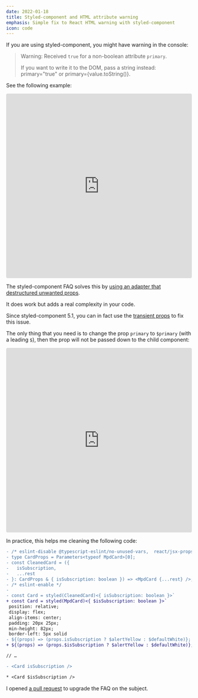 ```yaml
---
date: 2022-01-18
title: Styled-component and HTML attribute warning
emphasis: Simple fix to React HTML warning with styled-component
icon: code
---
```


If you are using styled-component, you might have warning in the console:

> Warning: Received `true` for a non-boolean attribute `primary`.
>
> If you want to write it to the DOM, pass a string instead: primary="true" or primary={value.toString()}.

See the following example:

<iframe src="https://codesandbox.io/embed/styled-component-transient-props-example-1fr1p?expanddevtools=1&fontsize=14&hidenavigation=1&theme=dark"
     style="width:100%; height:500px; border:0; border-radius: 4px; overflow:hidden;"
     title="Styled-component transient props example"
     allow="accelerometer; ambient-light-sensor; camera; encrypted-media; geolocation; gyroscope; hid; microphone; midi; payment; usb; vr; xr-spatial-tracking"
     sandbox="allow-forms allow-modals allow-popups allow-presentation allow-same-origin allow-scripts"
   ></iframe>
   
The styled-component FAQ solves this by [using an adapter that destructured unwanted props](https://styled-components.com/docs/faqs#why-am-i-getting-html-attribute-warnings).

It does work but adds a real complexity in your code.

Since styled-component 5.1, you can in fact use the [transient props](https://styled-components.com/docs/api#transient-props) to fix this issue.

The only thing that you need is to change the prop `primary` to `$primary` (with a leading `$`), then the prop will not be passed down to the child component:

<iframe src="https://codesandbox.io/embed/styled-component-transient-props-example-fixed-lhk7m?expanddevtools=1&fontsize=14&hidenavigation=1&theme=dark"
     style="width:100%; height:500px; border:0; border-radius: 4px; overflow:hidden;"
     title="Styled-component transient props example fixed"
     allow="accelerometer; ambient-light-sensor; camera; encrypted-media; geolocation; gyroscope; hid; microphone; midi; payment; usb; vr; xr-spatial-tracking"
     sandbox="allow-forms allow-modals allow-popups allow-presentation allow-same-origin allow-scripts"
   ></iframe>
   
 In practice, this helps me cleaning the following code:
 
 ```diff
- /* eslint-disable @typescript-eslint/no-unused-vars,  react/jsx-props-no-spreading */
- type CardProps = Parameters<typeof MpdCard>[0];
- const CleanedCard = ({
-   isSubscription,
-   ...rest
- }: CardProps & { isSubscription: boolean }) => <MpdCard {...rest} />;
- /* eslint-enable */
- 
- const Card = styled(CleanedCard)<{ isSubscription: boolean }>`
+ const Card = styled(MpdCard)<{ $isSubscription: boolean }>`
  position: relative;
  display: flex;
  align-items: center;
  padding: 20px 25px;
  min-height: 82px;
  border-left: 5px solid
- ${(props) => (props.isSubscription ? $alertYellow : $defaultWhite)};
+ ${(props) => (props.$isSubscription ? $alertYellow : $defaultWhite)};

// …

- <Card isSubscription />

* <Card $isSubscription />

```

I opened [a pull request](https://github.com/styled-components/styled-components-website/pull/832) to upgrade the FAQ on the subject.
```

